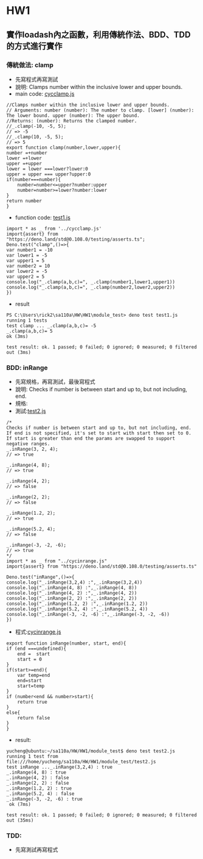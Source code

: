# HW1
## 實作loadash內之函數，利用傳統作法、BDD、TDD的方式進行實作
### 傳統做法: clamp
* 先寫程式再寫測試
* 說明: Clamps number within the inclusive lower and upper bounds.
* main code: [cycclamp.js](https://github.com/cycyucheng1010/sa110a/blob/master/HW/HW1/cycclamp.js)
```
//Clamps number within the inclusive lower and upper bounds.
// Arguments: number (number): The number to clamp. [lower] (number): The lower bound. upper (number): The upper bound.
//Returns: (number): Returns the clamped number.
//_.clamp(-10, -5, 5);
// => -5
//_.clamp(10, -5, 5);
// => 5
export function clamp(number,lower,upper){
number =+number
lower =+lower
upper =+upper
lower = lower ===lower?lower:0
upper = upper === upper?upper:0
if(number===number){
    number=number<=upper?number:upper
    number=number>=lower?number:lower
}
return number
}
```
* function code: [test1.js](https://github.com/cycyucheng1010/sa110a/blob/master/HW/HW1/module_test/test1.js)
```
import * as _ from '../cycclamp.js'
import{assert} from "https://deno.land/std@0.108.0/testing/asserts.ts";
Deno.test("clamp",()=>{
var number1 = -10
var lower1 = -5 
var upper1 = 5
var number2 = 10
var lower2 = -5 
var upper2 = 5
console.log("_.clamp(a,b,c)=", _.clamp(number1,lower1,upper1)) 
console.log("_.clamp(a,b,c)=", _.clamp(number2,lower2,upper2))
})
```
* result
```
PS C:\Users\rick2\sa110a\HW\HW1\module_test> deno test test1.js
running 1 tests
test clamp ... _.clamp(a,b,c)= -5
_.clamp(a,b,c)= 5
ok (3ms)

test result: ok. 1 passed; 0 failed; 0 ignored; 0 measured; 0 filtered out (3ms)
```
### BDD: inRange
* 先寫規格，再寫測試，最後寫程式
* 說明: Checks if number is between start and up to, but not including, end. 
* 規格: 
* 測試:[test2.js](https://github.com/cycyucheng1010/sa110a/blob/master/HW/HW1/module_test/test2.js)
```
/*
Checks if number is between start and up to, but not including, end. 
If end is not specified, it's set to start with start then set to 0.
If start is greater than end the params are swapped to support negative ranges.
_.inRange(3, 2, 4);
// => true
 
_.inRange(4, 8);
// => true
 
_.inRange(4, 2);
// => false
 
_.inRange(2, 2);
// => false
 
_.inRange(1.2, 2);
// => true
 
_.inRange(5.2, 4);
// => false
 
_.inRange(-3, -2, -6);
// => true
*/
import * as _ from "../cycinrange.js"
import{assert} from "https://deno.land/std@0.108.0/testing/asserts.ts"

Deno.test("inRange",()=>{
console.log("_.inRange(3,2,4) :",_.inRange(3,2,4))
console.log("_.inRange(4, 8) :",_.inRange(4, 8))
console.log("_.inRange(4, 2) :",_.inRange(4, 2))
console.log("_.inRange(2, 2) :",_.inRange(2, 2))
console.log("_.inRange(1.2, 2) :",_.inRange(1.2, 2))
console.log("_.inRange(5.2, 4) :",_.inRange(5.2, 4))
console.log("_.inRange(-3, -2, -6) :",_.inRange(-3, -2, -6))
})
```
* 程式:[cycinrange.js](https://github.com/cycyucheng1010/sa110a/blob/master/HW/HW1/cycinrange.js)
```
export function inRange(number, start, end){  
if (end ===undefined){
    end =  start
    start = 0
}
if(start>=end){
    var temp=end
    end=start
    start=temp
}  
if (number<end && number>start){
    return true
} 
else{
    return false
}
}
```
* result:
```
yucheng@ubuntu:~/sa110a/HW/HW1/module_test$ deno test test2.js
running 1 test from file:///home/yucheng/sa110a/HW/HW1/module_test/test2.js
test inRange ..._.inRange(3,2,4) : true
_.inRange(4, 8) : true
_.inRange(4, 2) : false
_.inRange(2, 2) : false
_.inRange(1.2, 2) : true
_.inRange(5.2, 4) : false
_.inRange(-3, -2, -6) : true
 ok (7ms)

test result: ok. 1 passed; 0 failed; 0 ignored; 0 measured; 0 filtered out (35ms)
```
### TDD: 
* 先寫測試再寫程式
